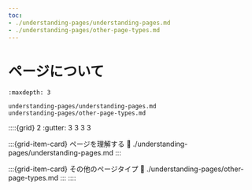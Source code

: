 ```yaml
---
toc:
- ./understanding-pages/understanding-pages.md
- ./understanding-pages/other-page-types.md
---
```

# ページについて

```{toctree}
:maxdepth: 3

understanding-pages/understanding-pages.md
understanding-pages/other-page-types.md
```

::::{grid} 2
:gutter: 3 3 3 3

:::{grid-item-card} ページを理解する
:link: ./understanding-pages/understanding-pages.md
:::

:::{grid-item-card} その他のページタイプ
:link: ./understanding-pages/other-page-types.md
:::
::::

